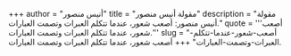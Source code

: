 +++
author = "أنيس منصور"
title = "مقولة أنيس منصور"
description = "مقولة أنيس منصور: أصعب شعور، عندما تتكلم العبرات وتصمت العبارات."
quote = '''أصعب شعور، عندما تتكلم العبرات وتصمت العبارات.''' 
slug = "أصعب-شعور-عندما-تتكلم-العبرات-وتصمت-العبارات"
+++
أصعب شعور، عندما تتكلم العبرات وتصمت العبارات.
